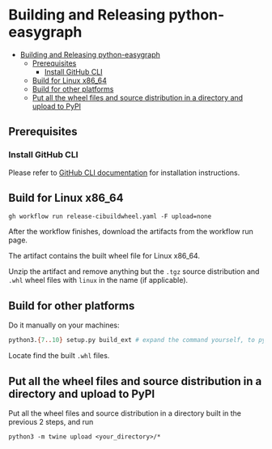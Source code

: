 # Building and Releasing python-easygraph

<!-- Author: [Teddy Xinyuan Chen](https://github.com/tddschn) -->

- [Building and Releasing python-easygraph](#building-and-releasing-python-easygraph)
  - [Prerequisites](#prerequisites)
    - [Install GitHub CLI](#install-github-cli)
  - [Build for Linux x86\_64](#build-for-linux-x86_64)
  - [Build for other platforms](#build-for-other-platforms)
  - [Put all the wheel files and source distribution in a directory and upload to PyPI](#put-all-the-wheel-files-and-source-distribution-in-a-directory-and-upload-to-pypi)

## Prerequisites

### Install GitHub CLI

Please refer to [GitHub CLI documentation](https://cli.github.com/manual/installation) for installation instructions.

## Build for Linux x86_64

```
gh workflow run release-cibuildwheel.yaml -F upload=none
```

After the workflow finishes, download the artifacts from the workflow run page.

The artifact contains the built wheel file for Linux x86_64.

Unzip the artifact and remove anything but the `.tgz` source distribution and `.whl` wheel files with `linux` in the name (if applicable).

## Build for other platforms

Do it manually on your machines:

```bash
python3.{7..10} setup.py build_ext # expand the command yourself, to python3.10 etc
```

Locate find the built `.whl` files.

## Put all the wheel files and source distribution in a directory and upload to PyPI

Put all the wheel files and source distribution in a directory built in the previous 2 steps, and run

```
python3 -m twine upload <your_directory>/*
```